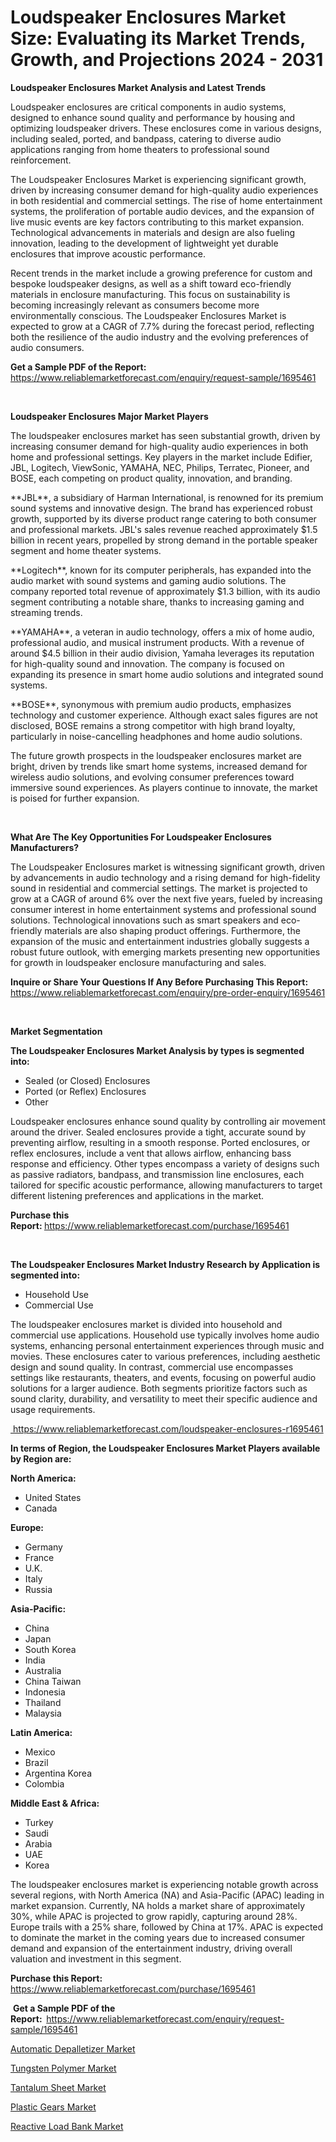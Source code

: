 <p><h1>Loudspeaker Enclosures Market Size: Evaluating its Market Trends, Growth, and Projections 2024 - 2031</h1></p><p><strong>Loudspeaker Enclosures Market Analysis and Latest Trends</strong></p>
<p><p>Loudspeaker enclosures are critical components in audio systems, designed to enhance sound quality and performance by housing and optimizing loudspeaker drivers. These enclosures come in various designs, including sealed, ported, and bandpass, catering to diverse audio applications ranging from home theaters to professional sound reinforcement.</p><p>The Loudspeaker Enclosures Market is experiencing significant growth, driven by increasing consumer demand for high-quality audio experiences in both residential and commercial settings. The rise of home entertainment systems, the proliferation of portable audio devices, and the expansion of live music events are key factors contributing to this market expansion. Technological advancements in materials and design are also fueling innovation, leading to the development of lightweight yet durable enclosures that improve acoustic performance.</p><p>Recent trends in the market include a growing preference for custom and bespoke loudspeaker designs, as well as a shift toward eco-friendly materials in enclosure manufacturing. This focus on sustainability is becoming increasingly relevant as consumers become more environmentally conscious. The Loudspeaker Enclosures Market is expected to grow at a CAGR of 7.7% during the forecast period, reflecting both the resilience of the audio industry and the evolving preferences of audio consumers.</p></p>
<p><strong>Get a Sample PDF of the Report:&nbsp;</strong> <a href="https://www.reliablemarketforecast.com/enquiry/request-sample/1695461?utm_campaign=1167&utm_medium=2&utm_source=Github&utm_content=ia&utm_term=19102024&utm_id=loudspeaker-enclosures">https://www.reliablemarketforecast.com/enquiry/request-sample/1695461</a></p>
<p>&nbsp;</p>
<p><strong>Loudspeaker Enclosures Major Market Players</strong></p>
<p><p>The loudspeaker enclosures market has seen substantial growth, driven by increasing consumer demand for high-quality audio experiences in both home and professional settings. Key players in the market include Edifier, JBL, Logitech, ViewSonic, YAMAHA, NEC, Philips, Terratec, Pioneer, and BOSE, each competing on product quality, innovation, and branding.</p><p>**JBL**, a subsidiary of Harman International, is renowned for its premium sound systems and innovative design. The brand has experienced robust growth, supported by its diverse product range catering to both consumer and professional markets. JBL's sales revenue reached approximately $1.5 billion in recent years, propelled by strong demand in the portable speaker segment and home theater systems.</p><p>**Logitech**, known for its computer peripherals, has expanded into the audio market with sound systems and gaming audio solutions. The company reported total revenue of approximately $1.3 billion, with its audio segment contributing a notable share, thanks to increasing gaming and streaming trends.</p><p>**YAMAHA**, a veteran in audio technology, offers a mix of home audio, professional audio, and musical instrument products. With a revenue of around $4.5 billion in their audio division, Yamaha leverages its reputation for high-quality sound and innovation. The company is focused on expanding its presence in smart home audio solutions and integrated sound systems.</p><p>**BOSE**, synonymous with premium audio products, emphasizes technology and customer experience. Although exact sales figures are not disclosed, BOSE remains a strong competitor with high brand loyalty, particularly in noise-cancelling headphones and home audio solutions. </p><p>The future growth prospects in the loudspeaker enclosures market are bright, driven by trends like smart home systems, increased demand for wireless audio solutions, and evolving consumer preferences toward immersive sound experiences. As players continue to innovate, the market is poised for further expansion.</p></p>
<p>&nbsp;</p>
<p><strong>What Are The Key Opportunities For Loudspeaker Enclosures Manufacturers?</strong></p>
<p><p>The Loudspeaker Enclosures market is witnessing significant growth, driven by advancements in audio technology and a rising demand for high-fidelity sound in residential and commercial settings. The market is projected to grow at a CAGR of around 6% over the next five years, fueled by increasing consumer interest in home entertainment systems and professional sound solutions. Technological innovations such as smart speakers and eco-friendly materials are also shaping product offerings. Furthermore, the expansion of the music and entertainment industries globally suggests a robust future outlook, with emerging markets presenting new opportunities for growth in loudspeaker enclosure manufacturing and sales.</p></p>
<p><strong>Inquire or Share Your Questions If Any Before Purchasing This Report:</strong> <a href="https://www.reliablemarketforecast.com/enquiry/pre-order-enquiry/1695461?utm_campaign=1167&utm_medium=2&utm_source=Github&utm_content=ia&utm_term=19102024&utm_id=loudspeaker-enclosures">https://www.reliablemarketforecast.com/enquiry/pre-order-enquiry/1695461</a></p>
<p>&nbsp;</p>
<p><strong>Market Segmentation</strong></p>
<p><strong>The Loudspeaker Enclosures Market Analysis by types is segmented into:</strong></p>
<p><ul><li>Sealed (or Closed) Enclosures</li><li>Ported (or Reflex) Enclosures</li><li>Other</li></ul></p>
<p><p>Loudspeaker enclosures enhance sound quality by controlling air movement around the driver. Sealed enclosures provide a tight, accurate sound by preventing airflow, resulting in a smooth response. Ported enclosures, or reflex enclosures, include a vent that allows airflow, enhancing bass response and efficiency. Other types encompass a variety of designs such as passive radiators, bandpass, and transmission line enclosures, each tailored for specific acoustic performance, allowing manufacturers to target different listening preferences and applications in the market.</p></p>
<p><strong>Purchase this Report:&nbsp;</strong><a href="https://www.reliablemarketforecast.com/purchase/1695461?utm_campaign=1167&utm_medium=2&utm_source=Github&utm_content=ia&utm_term=19102024&utm_id=loudspeaker-enclosures">https://www.reliablemarketforecast.com/purchase/1695461</a></p>
<p>&nbsp;</p>
<p><strong>The Loudspeaker Enclosures Market Industry Research by Application is segmented into:</strong></p>
<p><ul><li>Household Use</li><li>Commercial Use</li></ul></p>
<p><p>The loudspeaker enclosures market is divided into household and commercial use applications. Household use typically involves home audio systems, enhancing personal entertainment experiences through music and movies. These enclosures cater to various preferences, including aesthetic design and sound quality. In contrast, commercial use encompasses settings like restaurants, theaters, and events, focusing on powerful audio solutions for a larger audience. Both segments prioritize factors such as sound clarity, durability, and versatility to meet their specific audience and usage requirements.</p></p>
<p><a href="https://www.reliablemarketforecast.com/loudspeaker-enclosures-r1695461?utm_campaign=1167&utm_medium=2&utm_source=Github&utm_content=ia&utm_term=19102024&utm_id=loudspeaker-enclosures">&nbsp;https://www.reliablemarketforecast.com/loudspeaker-enclosures-r1695461</a></p>
<p><strong>In terms of Region, the Loudspeaker Enclosures Market Players available by Region are:</strong></p>
<p>
    <p> <strong> North America: </strong>
        <ul>
            <li>United States</li>
            <li>Canada</li>
        </ul>
        </p> 
    <p> <strong> Europe: </strong>
        <ul>
            <li>Germany</li>
            <li>France</li>
            <li>U.K.</li>
            <li>Italy</li>
            <li>Russia</li>
        </ul>
        </p> 
    <p> <strong> Asia-Pacific: </strong>
        <ul>
            <li>China</li>
            <li>Japan</li>
            <li>South Korea</li>
            <li>India</li>
            <li>Australia</li>
            <li>China Taiwan</li>
            <li>Indonesia</li>
            <li>Thailand</li>
            <li>Malaysia</li>
        </ul>
        </p> 
    <p> <strong> Latin America: </strong>
        <ul>
            <li>Mexico</li>
            <li>Brazil</li>
            <li>Argentina Korea</li>
            <li>Colombia</li>
        </ul>
        </p> 
    <p> <strong> Middle East & Africa: </strong>
        <ul>
            <li>Turkey</li>
            <li>Saudi</li>
            <li>Arabia</li>
            <li>UAE</li>
            <li>Korea</li>
        </ul>
    </p>
    </p>
<p><p>The loudspeaker enclosures market is experiencing notable growth across several regions, with North America (NA) and Asia-Pacific (APAC) leading in market expansion. Currently, NA holds a market share of approximately 30%, while APAC is projected to grow rapidly, capturing around 28%. Europe trails with a 25% share, followed by China at 17%. APAC is expected to dominate the market in the coming years due to increased consumer demand and expansion of the entertainment industry, driving overall valuation and investment in this segment.</p></p>
<p><strong>Purchase this Report: </strong><a href="https://www.reliablemarketforecast.com/purchase/1695461?utm_campaign=1167&utm_medium=2&utm_source=Github&utm_content=ia&utm_term=19102024&utm_id=loudspeaker-enclosures">https://www.reliablemarketforecast.com/purchase/1695461</a></p>
<p>&nbsp;<strong>Get a Sample PDF of the Report:&nbsp;&nbsp;</strong><a href="https://www.reliablemarketforecast.com/enquiry/request-sample/1695461?utm_campaign=1167&utm_medium=2&utm_source=Github&utm_content=ia&utm_term=19102024&utm_id=loudspeaker-enclosures">https://www.reliablemarketforecast.com/enquiry/request-sample/1695461</a></p>
<p><strong></strong></p>
<p><p><a href="https://issuu.com/reportprime-2/docs/automatic-depalletizer-market-size-_ba1c898dd4b1fb?utm_campaign=1167&utm_medium=2&utm_source=Github&utm_content=ia&utm_term=19102024&utm_id=loudspeaker-enclosures">Automatic Depalletizer Market</a></p><p><a href="https://github.com/brindal51/Market-Research-Report-List-1/blob/main/tungsten-polymer-market.md?utm_campaign=1167&utm_medium=2&utm_source=Github&utm_content=ia&utm_term=19102024&utm_id=loudspeaker-enclosures">Tungsten Polymer Market</a></p><p><a href="https://github.com/wendisyqf/Market-Research-Report-List-1/blob/main/tantalum-sheet-market.md?utm_campaign=1167&utm_medium=2&utm_source=Github&utm_content=ia&utm_term=19102024&utm_id=loudspeaker-enclosures">Tantalum Sheet Market</a></p><p><a href="https://www.linkedin.com/pulse/exploring-plastic-gears-market-strategic-insights-growth-opportunities-5glxc?utm_campaign=1167&utm_medium=2&utm_source=Github&utm_content=ia&utm_term=19102024&utm_id=loudspeaker-enclosures">Plastic Gears Market</a></p><p><a href="https://www.linkedin.com/pulse/reactive-load-bank-market-share-analysis-growth-trends-jegtc?utm_campaign=1167&utm_medium=2&utm_source=Github&utm_content=ia&utm_term=19102024&utm_id=loudspeaker-enclosures">Reactive Load Bank Market</a></p></p>